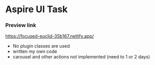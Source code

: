 # Aspire UI Task

### Preview link

https://focused-euclid-35b167.netlify.app/

* No plugin classes are used
* written my own code
* carousel and other actions not implemented (need to 1 or 2 days)
